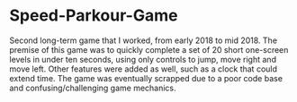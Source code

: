 # Speed-Parkour-Game
Second long-term game that I worked, from early 2018 to mid 2018. The premise of this game was to quickly complete a set of 20 short one-screen levels in under ten seconds, using only controls to jump, move right and move left. Other features were added as well, such as a clock that could extend time. The game was eventually scrapped due to a poor code base and confusing/challenging game mechanics.
